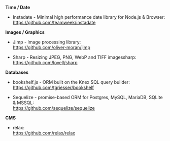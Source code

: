 **Time / Date**

- Instadate - Minimal high performance date library for Node.js & Browser:
<br/>https://github.com/teamweek/instadate

**Images / Graphics**

- Jimp - Image processing library:
<br/>https://github.com/oliver-moran/jimp

- Sharp - Resizing JPEG, PNG, WebP and TIFF imagessharp:
<br/>https://github.com/lovell/sharp

**Databases**

- bookshelf.js - ORM built on the Knex SQL query builder:
<br/>https://github.com/tgriesser/bookshelf

- Sequelize -  promise-based ORM for Postgres, MySQL, MariaDB, SQLite & MSSQL:
<br/>https://github.com/sequelize/sequelize

**CMS**

- relax:
<br/>https://github.com/relax/relax
